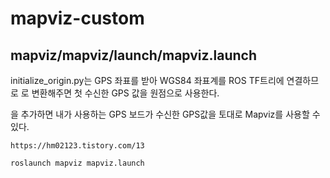 # mapviz-custom

## mapviz/mapviz/launch/mapviz.launch

initialize_origin.py는 GPS 좌표를 받아 WGS84 좌표계를 ROS TF트리에 연결하므로 <param name="local_xy_origin" value="auto"/>로 변환해주면 첫 수신한 GPS 값을 원점으로 사용한다.

<remap from="fix" to="your/gps/topic"/>을 추가하면 내가 사용하는 GPS 보드가 수신한 GPS값을 토대로 Mapviz를 사용할 수 있다.

    https://hm02123.tistory.com/13
    
    roslaunch mapviz mapviz.launch
